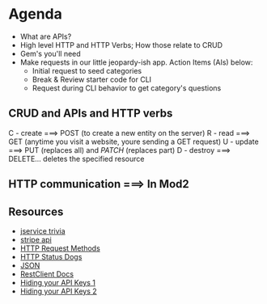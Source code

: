 # Agenda
- What are APIs?
- High level HTTP and HTTP Verbs; How those relate to CRUD
- Gem's you'll need
- Make requests in our little jeopardy-ish app. Action Items (AIs) below:
  - Initial request to seed categories 
  - Break & Review starter code for CLI
  - Request during CLI behavior to get category's questions 


## CRUD and APIs and HTTP verbs
C - create ===> POST (to create a new entity on the server)
R - read ===> GET (anytime you visit a website, youre sending a GET request)
U - update ===> PUT (replaces all) and *PATCH* (replaces part)
D - destroy ===> DELETE... deletes the specified resource

## HTTP communication ===> In Mod2
 

## Resources
- [jservice trivia](http://jservice.io/)
- [stripe api](https://stripe.com/docs/api)
- [HTTP Request Methods](https://developer.mozilla.org/en-US/docs/Web/HTTP/Methods)
- [HTTP Status Dogs](https://httpstatusdogs.com/)
- [JSON](https://developer.mozilla.org/en-US/docs/Learn/JavaScript/Objects/JSON)
- [RestClient Docs](https://github.com/rest-client/rest-client)
- [Hiding your API Keys 1](https://dev.to/kcarrel/major-key-alert-hide-your-api-keys-l4c)
- [Hiding your API Keys 2](https://medium.com/better-programming/how-to-hide-your-api-keys-c2b952bc07e6)



